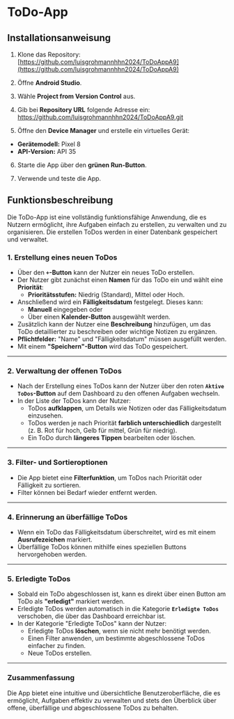 # ToDo-App

## Installationsanweisung

1. Klone das Repository: [https://github.com/luisgrohmannhhn2024/ToDoAppA9](https://github.com/luisgrohmannhhn2024/ToDoAppA9)

2. Öffne **Android Studio**.

3. Wähle **Project from Version Control** aus.

4. Gib bei **Repository URL** folgende Adresse ein:
https://github.com/luisgrohmannhhn2024/ToDoAppA9.git

5. Öffne den **Device Manager** und erstelle ein virtuelles Gerät:
- **Gerätemodell:** Pixel 8
- **API-Version:** API 35

6. Starte die App über den **grünen Run-Button**.

7. Verwende und teste die App.

## Funktionsbeschreibung

Die ToDo-App ist eine vollständig funktionsfähige Anwendung, die es Nutzern ermöglicht, ihre Aufgaben einfach zu erstellen, zu verwalten und zu organisieren. Die erstellen ToDos werden in einer Datenbank gespeichert und verwaltet. 

### 1. Erstellung eines neuen ToDos
- Über den **`+`-Button** kann der Nutzer ein neues ToDo erstellen.
- Der Nutzer gibt zunächst einen **Namen** für das ToDo ein und wählt eine **Priorität**:
  - **Prioritätsstufen:** Niedrig (Standard), Mittel oder Hoch.
- Anschließend wird ein **Fälligkeitsdatum** festgelegt. Dieses kann:
  - **Manuell** eingegeben oder
  - Über einen **Kalender-Button** ausgewählt werden.
- Zusätzlich kann der Nutzer eine **Beschreibung** hinzufügen, um das ToDo detaillierter zu beschreiben oder wichtige Notizen zu ergänzen.
- **Pflichtfelder:** "Name" und "Fälligkeitsdatum" müssen ausgefüllt werden.
- Mit einem **"Speichern"-Button** wird das ToDo gespeichert.

---

### 2. Verwaltung der offenen ToDos
- Nach der Erstellung eines ToDos kann der Nutzer über den roten **`Aktive ToDos`-Button** auf dem Dashboard zu den offenen Aufgaben wechseln.
- In der Liste der ToDos kann der Nutzer:
  - ToDos **aufklappen**, um Details wie Notizen oder das Fälligkeitsdatum einzusehen.
  - ToDos werden je nach Priorität **farblich unterschiedlich** dargestellt (z. B. Rot für hoch, Gelb für mittel, Grün für niedrig).
  - Ein ToDo durch **längeres Tippen** bearbeiten oder löschen.

---

### 3. Filter- und Sortieroptionen
- Die App bietet eine **Filterfunktion**, um ToDos nach Priorität oder Fälligkeit zu sortieren.
- Filter können bei Bedarf wieder entfernt werden.

---

### 4. Erinnerung an überfällige ToDos
- Wenn ein ToDo das Fälligkeitsdatum überschreitet, wird es mit einem **Ausrufezeichen** markiert.
- Überfällige ToDos können mithilfe eines speziellen Buttons hervorgehoben werden.

---

### 5. Erledigte ToDos
- Sobald ein ToDo abgeschlossen ist, kann es direkt über einen Button am ToDo als **"erledigt"** markiert werden.
- Erledigte ToDos werden automatisch in die Kategorie **`Erledigte ToDos`** verschoben, die über das Dashboard erreichbar ist.
- In der Kategorie "Erledigte ToDos" kann der Nutzer:
  - Erledigte ToDos **löschen**, wenn sie nicht mehr benötigt werden.
  - Einen Filter anwenden, um bestimmte abgeschlossene ToDos einfacher zu finden.
  - Neue ToDos erstellen.

---

### Zusammenfassung
Die App bietet eine intuitive und übersichtliche Benutzeroberfläche, die es ermöglicht, Aufgaben effektiv zu verwalten und stets den Überblick über offene, überfällige und abgeschlossene ToDos zu behalten.
